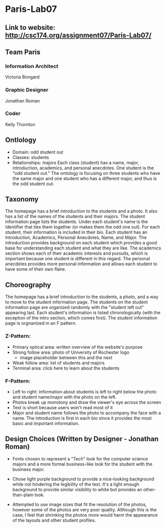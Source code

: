 # Paris-Lab07

## Link to website: http://csc174.org/assignment07/Paris-Lab07/

## Team Paris

### Information Architect
Victoria Bongard

### Graphic Designer
Jonathan Roman

### Coder
Kelly Thornton

## Ontlology
* Domain: odd student out
* Classes: students
* Relationships: majors
Each class (student) has a name, major, introduction, academics, and personal anecdotes. One student is the "odd student out." The ontology is focusing on three students who have the same major and one student who has a different major, and thus is the odd student out.

## Taxonomy
The homepage has a brief introduction to the students and a photo. It also has a list of the names of the students and their majors. The student information page lists the students. Under each student's name is the identifier that ties them together (or makes them the odd one out). For each student, their information is included in their bio.
Each student has an Introduction, Academics, Personal Anecdotes, Name, and Major. The introduction provides background on each student which provides a good base for understanding each student and what they are like. The academics section shows each of their academic interests and pursuits, which is important because one student is different in this regard. The personal anecdotes provides more personal information and allows each student to have some of their own flaire.

## Choreography
The homepage has a brief introduction to the students, a photo, and a way to move to the student information page. The students on the student information page are organized randomly with the "student left out" appearing last. Each student's information is listed chronologically (with the exception of the intro section, which comes first). The student information page is orgnanized in an F pattern.
### Z-Pattern:
* Primary optical area: written overview of the website's purpose
* Strong follow area: photo of University of Rochester logo
  * image placeholder between this and the next
* Weak follow area: list of students and majors
* Terminal area: click here to learn about the students
### F-Pattern:
* Left to right: information about students is left to right below the photo and student name/major with the photo on the left.
* Photos break up monotony and draw the viewer's eye across the screen
* Text is short because users won't read most of it
* Major and student name follows the photo to accompany the face with a name. The introduction is first in each bio since it provides the most basic and important information.

## Design Choices (Written by Designer - Jonathan Roman)

* Fonts chosen to represent a "Tech" look for the computer science majors and a more formal business-like look for the student with the business major.

* Chose light purple background to provide a nice-looking background while not hindering the legibility of the text. It's a light enough background to provide similar visibility to white but provides an other-than-plain look.

* Attempted to use image sizes that fit the resolution of the photos, however some of the photos are very poor quality. Although this is the case, I feel that shrinking the photos more would harm the appearance of the layouts and other student profiles.
